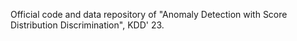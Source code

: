 Official code and data repository of "Anomaly Detection with Score Distribution Discrimination", KDD' 23.
